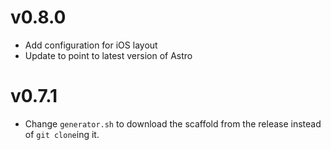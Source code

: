 v0.8.0
=====
- Add configuration for iOS layout
- Update to point to latest version of Astro

v0.7.1
======

- Change `generator.sh` to download the scaffold from the release instead of `git clone`ing it.
